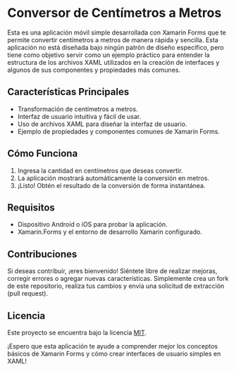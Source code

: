 # Conversor de Centímetros a Metros

Esta es una aplicación móvil simple desarrollada con Xamarin Forms que te permite convertir centímetros a metros de manera rápida y sencilla. Esta aplicación no está diseñada bajo ningún patrón de diseño específico, pero tiene como objetivo servir como un ejemplo práctico para entender la estructura de los archivos XAML utilizados en la creación de interfaces y algunos de sus componentes y propiedades más comunes.

## Características Principales

- Transformación de centímetros a metros.
- Interfaz de usuario intuitiva y fácil de usar.
- Uso de archivos XAML para diseñar la interfaz de usuario.
- Ejemplo de propiedades y componentes comunes de Xamarin Forms.


## Cómo Funciona

1. Ingresa la cantidad en centímetros que deseas convertir.
2. La aplicación mostrará automáticamente la conversión en metros.
3. ¡Listo! Obtén el resultado de la conversión de forma instantánea.

## Requisitos

- Dispositivo Android o iOS para probar la aplicación.
- Xamarin.Forms y el entorno de desarrollo Xamarin configurado.

## Contribuciones

Si deseas contribuir, ¡eres bienvenido! Siéntete libre de realizar mejoras, corregir errores o agregar nuevas características. Simplemente crea un fork de este repositorio, realiza tus cambios y envía una solicitud de extracción (pull request).

## Licencia

Este proyecto se encuentra bajo la licencia [MIT](LICENSE.md).

¡Espero que esta aplicación te ayude a comprender mejor los conceptos básicos de Xamarin Forms y cómo crear interfaces de usuario simples en XAML!
